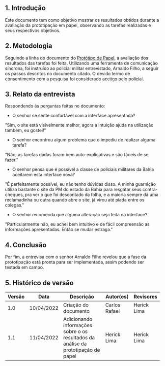 ## 1. Introdução

Este documento tem como objetivo mostrar os resultados obtidos durante a avaliação da prototipação em papel, observando as tarefas realizadas e seus respectivos objetivos.

## 2. Metodologia

Seguindo a linha do documento do [Protótipo de Papel](../nivel_2/prototipo_papel.md), a avaliação dos resultados das tarefas foi feita. Utilizando uma ferramenta de comunicação síncrona, foi instruído ao policial militar entrevistado, Arnaldo Filho, a seguir os passos descritos no documento citado. O devido termo de consentimento com a pesquisa foi considerado aceitgo pelo policial.

## 3. Relato da entrevista

Respondendo às perguntas feitas no documento:

- O senhor se sente confortável com a interface apresentada?

"Sim, o site está visivelmente melhor, agora a intuição ajuda na utilização também, eu gostei!"

- O senhor encontrou algum problema que o impediu de realizar alguma tarefa?

"Não, as tarefas dadas foram bem auto-explicativas e são fáceis de se fazer."

- O senhor pensa que é possível a classe de policiais militares da Bahia aceitarem esta interface nova?

"É perfeitamente possível, eu não tenho dúvidas disso. A minha guarnição utiliza bastante o site da PM do estado da Bahia para resgatar seus contra-cheques, pra ver o que foi descontado da folha, e a maioria sempre dá uma reclamadinha ou outra quando abre o site, já virou até piada entre os colegas."

- O senhor recomenda que alguma alteração seja feita na interface?

"Particularmente não, eu achei bem intuitivo e de fácil compreensão as informações apresentadas. Então se mudar estraga."

## 4. Conclusão

Por fim, a entrevisa com o senhor Arnaldo Filho revelou que a fase da prototipação está pronta para ser implementada, assim podendo ser testada em campo. 

## 5. Histórico de versão

| Versão |  Data  |        Descrição        |     Autor(es)     | Revisores |
|--------|--------|-------------------------|-------------------|-----------|
| 1.0    | 10/04/2022     | Criação do documento    | Carlos Rafael | Herick Lima |
| 1.1    | 11/04/2022     | Adicionando informações sobre o os resultados da análise da prototipação de papel| Herick Lima | Herick Lima |
